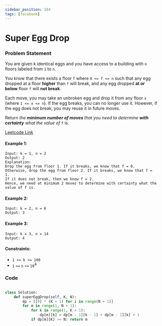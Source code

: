 ```yaml
---
sidebar_position: 184
tags: [facebook]
---
```


# Super Egg Drop

### Problem Statement

You are given k identical eggs and you have access to a building with `n` floors labeled from `1` to `n`.

You know that there exists a floor `f` where `0 <= f <= n` such that any egg dropped at a floor **higher** than `f` will break, and any egg dropped **at or below** floor `f` will **not break**.

Each move, you may take an unbroken egg and drop it from any floor `x` (where `1 <= x <= n`). If the egg breaks, you can no longer use it. However, if the egg does not break, you may reuse it in future moves.

Return _the **minimum number of moves** that you need to determine **with certainty** what the value of_ `f` is.

[Leetcode Link](https://leetcode.com/problems/super-egg-drop)

#### Example 1:

```
Input: k = 1, n = 2
Output: 2
Explanation:
Drop the egg from floor 1. If it breaks, we know that f = 0.
Otherwise, drop the egg from floor 2. If it breaks, we know that f = 1.
If it does not break, then we know f = 2.
Hence, we need at minimum 2 moves to determine with certainty what the value of f is.
```

#### Example 2:

```
Input: k = 2, n = 6
Output: 3
```

#### Example 3:

```
Input: k = 3, n = 14
Output: 4
```

#### Constraints:

- `1 <= k <= 100`
- `1` `<=` `n` `<=` `10`<sup>4</sup>

### Code

```python title="Python Code"

class Solution:
    def superEggDrop(self, K, N):
        dp = [[0] * (K + 1) for i in range(N + 1)]
        for m in range(1, N + 1):
            for k in range(1, K + 1):
                dp[m][k] = dp[m - 1][k - 1] + dp[m - 1][k] + 1
            if dp[m][K] >= N: return m
```
